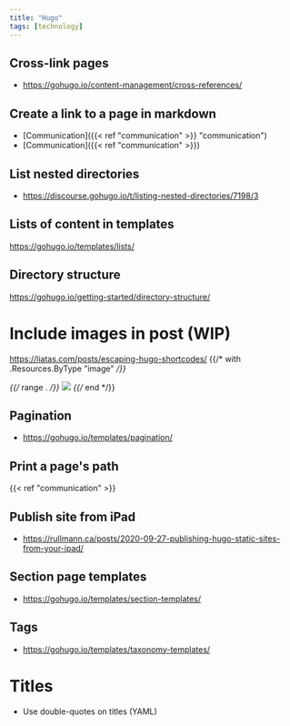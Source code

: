 ```yaml
---
title: "Hugo"
tags: [technology]
---
```


## Cross-link pages
- https://gohugo.io/content-management/cross-references/

## Create a link to a page in markdown
- [Communication]({{< ref "communication" >}} "communication")
- [Communication]({{< ref "communication" >}})

## List nested directories
- https://discourse.gohugo.io/t/listing-nested-directories/7198/3

## Lists of content in templates
https://gohugo.io/templates/lists/

## Directory structure
https://gohugo.io/getting-started/directory-structure/

# Include images in post (WIP)
https://liatas.com/posts/escaping-hugo-shortcodes/
    <!-- Images --> 
    {{/* with .Resources.ByType "image" */}}
	<div class="Image">
	{{/* range . */}}
		<img src="{{/* .RelPermalink */}}">
	{{/* end */}}
	</div>


## Pagination
- https://gohugo.io/templates/pagination/

## Print a page's path
{{< ref "communication" >}}


## Publish site from iPad
- https://rullmann.ca/posts/2020-09-27-publishing-hugo-static-sites-from-your-ipad/


## Section page templates
- https://gohugo.io/templates/section-templates/

## Tags
- https://gohugo.io/templates/taxonomy-templates/


# Titles
- Use double-quotes on titles (YAML)


